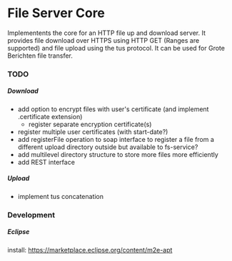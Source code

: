 # File Server Core
Implementents the core for an HTTP file up and download server. It provides file download over HTTPS using HTTP GET (Ranges are supported) and file upload using the tus protocol. It can be used for Grote Berichten file transfer.  

### TODO
##### Download
*   add option to encrypt files with user's certificate (and implement .certificate extension)  
    *   register separate encryption certificate(s)  
*   register multiple user certificates (with start-date?)
*   add registerFile operation to soap interface to register a file from a different upload directory outside but available to fs-service?
*   add multilevel directory structure to store more files more efficiently  
*   add REST interface

##### Upload
*   implement tus concatenation


### Development
##### Eclipse

install: https://marketplace.eclipse.org/content/m2e-apt
